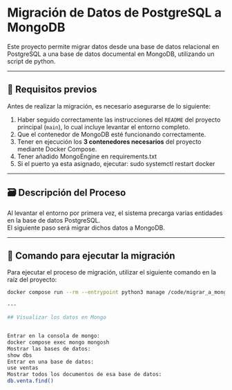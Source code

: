 # Migración de Datos de PostgreSQL a MongoDB

Este proyecto permite migrar datos desde una base de datos relacional en PostgreSQL a una base de datos documental en MongoDB, utilizando un script de python.

---

## 🔧 Requisitos previos

Antes de realizar la migración, es necesario asegurarse de lo siguiente:

1. Haber seguido correctamente las instrucciones del `README` del proyecto principal (`main`), lo cual incluye levantar el entorno completo.
2. Que el contenedor de MongoDB esté funcionando correctamente.
3. Tener en ejecución los **3 contenedores necesarios** del proyecto mediante Docker Compose.
4. Tener añadido MongoEngine en requirements.txt
5. Si el puerto ya esta asignado, ejecutar: sudo systemctl restart docker

---

## 🗃️ Descripción del Proceso

Al levantar el entorno por primera vez, el sistema precarga varias entidades en la base de datos PostgreSQL.  
El siguiente paso será migrar dichos datos a MongoDB.

---

## 🚀 Comando para ejecutar la migración

Para ejecutar el proceso de migración, utilizar el siguiente comando en la raíz del proyecto:

```bash
docker compose run --rm --entrypoint python3 manage /code/migrar_a_mongo/migrar_a_mongo.py

---

## Visualizar los datos en Mongo


Entrar en la consola de mongo:
docker compose exec mongo mongosh
Mostrar las bases de datos:
show dbs
Entrar en una base de datos:
use ventas
Mostrar todos los documentos de esa base de datos:
db.venta.find()





